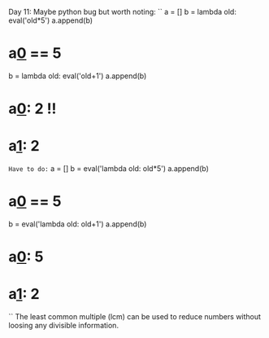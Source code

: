 Day 11: Maybe python bug but worth noting: 
``
a = []
b = lambda old: eval('old*5')
a.append(b)
# a[0](1) == 5
b = lambda old: eval('old+1')
a.append(b)
# a[0](1): 2 !!
# a[1](1): 2
``
Have to do:
``
a = []
b = eval('lambda old: old*5')
a.append(b)
# a[0](1) == 5
b = eval('lambda old: old+1')
a.append(b)
# a[0](1): 5
# a[1](1): 2
``
The least common multiple (lcm) can be used to reduce numbers without loosing any divisible information.